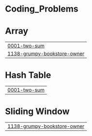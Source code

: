 # Coding_Problems


# Array
|  |
| ------- |
| [0001-two-sum](https://github.com/vinayak1100101/Coding_Problems/tree/master/0001-two-sum) |
| [1138-grumpy-bookstore-owner](https://github.com/vinayak1100101/Coding_Problems/tree/master/1138-grumpy-bookstore-owner) |
# Hash Table
|  |
| ------- |
| [0001-two-sum](https://github.com/vinayak1100101/Coding_Problems/tree/master/0001-two-sum) |
# Sliding Window
|  |
| ------- |
| [1138-grumpy-bookstore-owner](https://github.com/vinayak1100101/Coding_Problems/tree/master/1138-grumpy-bookstore-owner) |